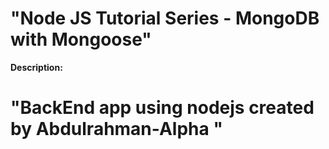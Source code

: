# "Node JS Tutorial Series - MongoDB with Mongoose"


**Description:**

# "BackEnd app using nodejs created by Abdulrahman-Alpha "